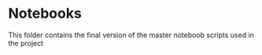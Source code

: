 # Notebooks

This folder contains the final version of the master noteboob scripts used in the project